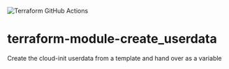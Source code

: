 ![Terraform GitHub Actions](https://github.com/johanneskastl/terraform-module-create_userdata/workflows/Terraform%20GitHub%20Actions/badge.svg)

# terraform-module-create_userdata
Create the cloud-init userdata from a template and hand over as a variable
